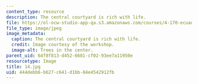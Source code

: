 ```yaml
---
content_type: resource
description: The central courtyard is rich with life.
file: https://ol-ocw-studio-app-qa.s3.amazonaws.com/courses/4-170-ecuador-workshop-fall-2006/444debb6b627c641d1bb84e4542912fb_14.jpg
file_type: image/jpeg
image_metadata:
  caption: The central courtyard is rich with life.
  credit: Image courtesy of the workshop.
  image-alt: Trees in the center.
parent_uid: 64f8f813-d452-6681-cf02-93ee7a11950e
resourcetype: Image
title: 14.jpg
uid: 444debb6-b627-c641-d1bb-84e4542912fb
---
```

